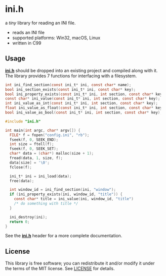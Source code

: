 # ini.h

a *tiny* library for reading an INI file.

- reads an INI file
- supported platforms: Win32, macOS, Linux
- written in C99

## Usage
**[ini.h](src/ini.h?raw=1)** should be dropped
into an existing project and compiled along with it. The library provides 7 functions for interfacing with a filesystem.

```c
int ini_find_section(const ini_t* ini, const char* name);
bool ini_section_exists(const ini_t* ini, const char* key);
bool ini_property_exists(const ini_t* ini, int section, const char* key);
const char* ini_value(const ini_t* ini, int section, const char* key);
int ini_value_as_int(const ini_t* ini, int section, const char* key);
float ini_value_as_float(const ini_t* ini, int section, const char* key);
bool ini_value_as_bool(const ini_t* ini, int section, const char* key);
```

```c
#include "ini.h"

int main(int argc, char* argv[]) {
  FILE* f = fopen("config.ini", "rb");
  fseek(f, 0, SEEK_END);
  int size = ftell(f);
  fseek(f, 0, SEEK_SET);
  char* data = (char*) malloc(size + 1);
  fread(data, 1, size, f);
  data[size] = '\0';
  fclose(f);

  ini_t* ini = ini_load(data);
  free(data);

  int window_id = ini_find_section(ini, "window");
  if (ini_property_exists(ini, window_id, "title")) {
    const char* title = ini_value(ini, window_id, "title")
    /* do something with title */
  }

  ini_destroy(ini);
  return 0;
}
```

See the **[ini.h](src/ini.h?raw=1)** header for a more complete documentation.

## License
This library is free software; you can redistribute it and/or modify it under
the terms of the MIT license. See [LICENSE](LICENSE) for details.
